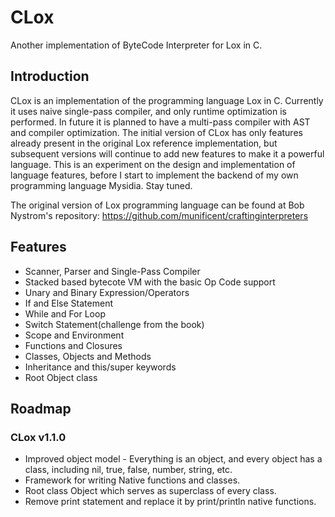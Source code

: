 # CLox
Another implementation of ByteCode Interpreter for Lox in C.

## Introduction
CLox is an implementation of the programming language Lox in C. Currently it uses naive single-pass compiler, and only runtime optimization is performed. In future it is planned to have a multi-pass compiler with AST and compiler optimization. The initial version of CLox has only features already present in the original Lox reference implementation, but subsequent versions will continue to add new features to make it a powerful language. This is an experiment on the design and implementation of language features, before I start to implement the backend of my own programming language Mysidia. Stay tuned. 

The original version of Lox programming language can be found at Bob Nystrom's repository:
https://github.com/munificent/craftinginterpreters

## Features
- Scanner, Parser and Single-Pass Compiler
- Stacked based bytecote VM with the basic Op Code support
- Unary and Binary Expression/Operators
- If and Else Statement
- While and For Loop
- Switch Statement(challenge from the book)
- Scope and Environment
- Functions and Closures
- Classes, Objects and Methods
- Inheritance and this/super keywords
- Root Object class

## Roadmap

### CLox v1.1.0
- Improved object model - Everything is an object, and every object has a class, including nil, true, false, number, string, etc.
- Framework for writing Native functions and classes.
- Root class Object which serves as superclass of every class.
- Remove print statement and replace it by print/println native functions.
